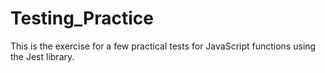 # Testing_Practice

This is the exercise for a few practical tests for JavaScript functions using the Jest library. 